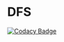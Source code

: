 # DFS
[![Codacy Badge](https://app.codacy.com/project/badge/Grade/0a3ca6ad209c4cb7a1b8a4825ac2e015)](https://www.codacy.com/gh/JasonEAshworth/DFS/dashboard?utm_source=github.com&amp;utm_medium=referral&amp;utm_content=JasonEAshworth/DFS&amp;utm_campaign=Badge_Grade)
